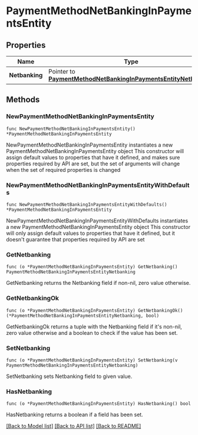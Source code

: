 # PaymentMethodNetBankingInPaymentsEntity

## Properties

Name | Type | Description | Notes
------------ | ------------- | ------------- | -------------
**Netbanking** | Pointer to [**PaymentMethodNetBankingInPaymentsEntityNetbanking**](PaymentMethodNetBankingInPaymentsEntityNetbanking.md) |  | [optional] 

## Methods

### NewPaymentMethodNetBankingInPaymentsEntity

`func NewPaymentMethodNetBankingInPaymentsEntity() *PaymentMethodNetBankingInPaymentsEntity`

NewPaymentMethodNetBankingInPaymentsEntity instantiates a new PaymentMethodNetBankingInPaymentsEntity object
This constructor will assign default values to properties that have it defined,
and makes sure properties required by API are set, but the set of arguments
will change when the set of required properties is changed

### NewPaymentMethodNetBankingInPaymentsEntityWithDefaults

`func NewPaymentMethodNetBankingInPaymentsEntityWithDefaults() *PaymentMethodNetBankingInPaymentsEntity`

NewPaymentMethodNetBankingInPaymentsEntityWithDefaults instantiates a new PaymentMethodNetBankingInPaymentsEntity object
This constructor will only assign default values to properties that have it defined,
but it doesn't guarantee that properties required by API are set

### GetNetbanking

`func (o *PaymentMethodNetBankingInPaymentsEntity) GetNetbanking() PaymentMethodNetBankingInPaymentsEntityNetbanking`

GetNetbanking returns the Netbanking field if non-nil, zero value otherwise.

### GetNetbankingOk

`func (o *PaymentMethodNetBankingInPaymentsEntity) GetNetbankingOk() (*PaymentMethodNetBankingInPaymentsEntityNetbanking, bool)`

GetNetbankingOk returns a tuple with the Netbanking field if it's non-nil, zero value otherwise
and a boolean to check if the value has been set.

### SetNetbanking

`func (o *PaymentMethodNetBankingInPaymentsEntity) SetNetbanking(v PaymentMethodNetBankingInPaymentsEntityNetbanking)`

SetNetbanking sets Netbanking field to given value.

### HasNetbanking

`func (o *PaymentMethodNetBankingInPaymentsEntity) HasNetbanking() bool`

HasNetbanking returns a boolean if a field has been set.


[[Back to Model list]](../README.md#documentation-for-models) [[Back to API list]](../README.md#documentation-for-api-endpoints) [[Back to README]](../README.md)


